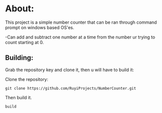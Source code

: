 # About:



This project is a simple number counter that can be ran through command prompt on windows based OS'es.

-Can add and subtract one number at a time from the number ur trying to count starting at 0.


## Building:


Grab the repository key and clone it, then u will have to build it:

Clone the repository:

``` 
git clone https://github.com/RuyiProjects/NumberCounter.git
```

Then build it.

``` 
build
``` 


